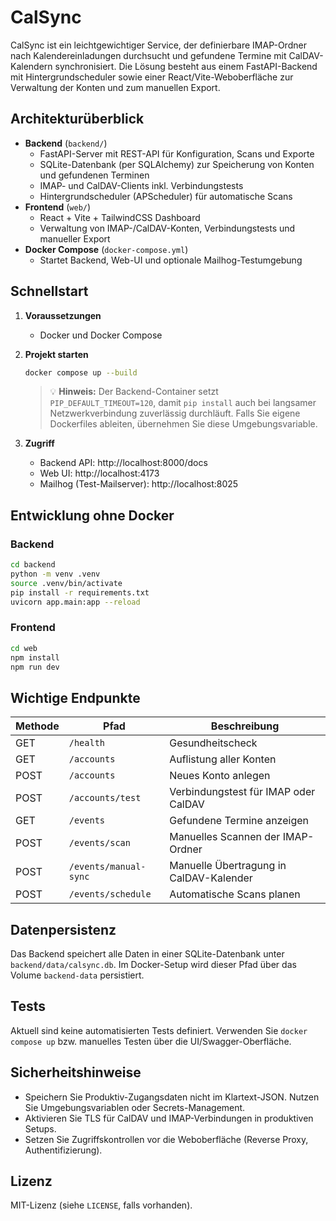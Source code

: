 # CalSync

CalSync ist ein leichtgewichtiger Service, der definierbare IMAP-Ordner nach Kalendereinladungen durchsucht und gefundene Termine mit CalDAV-Kalendern synchronisiert. Die Lösung besteht aus einem FastAPI-Backend mit Hintergrundscheduler sowie einer React/Vite-Weboberfläche zur Verwaltung der Konten und zum manuellen Export.

## Architekturüberblick

- **Backend** (`backend/`)
  - FastAPI-Server mit REST-API für Konfiguration, Scans und Exporte
  - SQLite-Datenbank (per SQLAlchemy) zur Speicherung von Konten und gefundenen Terminen
  - IMAP- und CalDAV-Clients inkl. Verbindungstests
  - Hintergrundscheduler (APScheduler) für automatische Scans
- **Frontend** (`web/`)
  - React + Vite + TailwindCSS Dashboard
  - Verwaltung von IMAP-/CalDAV-Konten, Verbindungstests und manueller Export
- **Docker Compose** (`docker-compose.yml`)
  - Startet Backend, Web-UI und optionale Mailhog-Testumgebung

## Schnellstart

1. **Voraussetzungen**
   - Docker und Docker Compose

2. **Projekt starten**
   ```bash
   docker compose up --build
   ```
   > 💡 **Hinweis:** Der Backend-Container setzt `PIP_DEFAULT_TIMEOUT=120`, damit `pip install` auch bei langsamer Netzwerkverbindung zuverlässig durchläuft. Falls Sie eigene Dockerfiles ableiten, übernehmen Sie diese Umgebungsvariable.

3. **Zugriff**
   - Backend API: http://localhost:8000/docs
   - Web UI: http://localhost:4173
   - Mailhog (Test-Mailserver): http://localhost:8025

## Entwicklung ohne Docker

### Backend

```bash
cd backend
python -m venv .venv
source .venv/bin/activate
pip install -r requirements.txt
uvicorn app.main:app --reload
```

### Frontend

```bash
cd web
npm install
npm run dev
```

## Wichtige Endpunkte

| Methode | Pfad              | Beschreibung                                  |
| ------ | ----------------- | --------------------------------------------- |
| GET    | `/health`         | Gesundheitscheck                              |
| GET    | `/accounts`       | Auflistung aller Konten                       |
| POST   | `/accounts`       | Neues Konto anlegen                           |
| POST   | `/accounts/test`  | Verbindungstest für IMAP oder CalDAV          |
| GET    | `/events`         | Gefundene Termine anzeigen                    |
| POST   | `/events/scan`    | Manuelles Scannen der IMAP-Ordner             |
| POST   | `/events/manual-sync` | Manuelle Übertragung in CalDAV-Kalender |
| POST   | `/events/schedule`    | Automatische Scans planen                 |

## Datenpersistenz

Das Backend speichert alle Daten in einer SQLite-Datenbank unter `backend/data/calsync.db`. Im Docker-Setup wird dieser Pfad über das Volume `backend-data` persistiert.

## Tests

Aktuell sind keine automatisierten Tests definiert. Verwenden Sie `docker compose up` bzw. manuelles Testen über die UI/Swagger-Oberfläche.

## Sicherheitshinweise

- Speichern Sie Produktiv-Zugangsdaten nicht im Klartext-JSON. Nutzen Sie Umgebungsvariablen oder Secrets-Management.
- Aktivieren Sie TLS für CalDAV und IMAP-Verbindungen in produktiven Setups.
- Setzen Sie Zugriffskontrollen vor die Weboberfläche (Reverse Proxy, Authentifizierung).

## Lizenz

MIT-Lizenz (siehe `LICENSE`, falls vorhanden).
